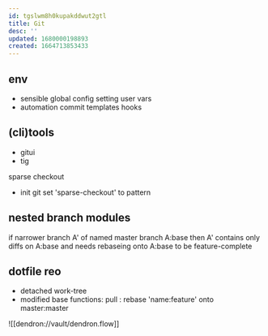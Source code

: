 ```yaml
---
id: tgslwm8h0kupakddwut2gtl
title: Git
desc: ''
updated: 1680000198893
created: 1664713853433
---
```


## env
- sensible global config
  setting user vars
- automation
  commit templates
  hooks

## (cli)tools
- gitui
- tig

sparse checkout
  - init git
    set 'sparse-checkout' to pattern

## nested branch modules
if narrower branch A' of named master branch A:base
  then A' contains only diffs on A:base and needs rebaseing onto A:base to be feature-complete

## dotfile reo
- detached work-tree
- modified base functions:
  pull : rebase 'name:feature' onto master:master

![[dendron://vault/dendron.flow]]
